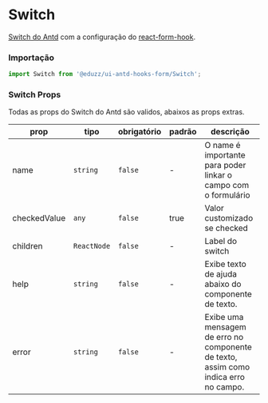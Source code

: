 # Switch

[Switch do Antd](https://ant.design/components/Switch/) com a
configuração do [react-form-hook](https://react-hook-form.com).

### Importação

```js
import Switch from '@eduzz/ui-antd-hooks-form/Switch';
```

### Switch Props

Todas as props do Switch do Antd são validos, abaixos as props extras.

| prop         | tipo        | obrigatório | padrão | descrição                                                                           |
| ------------ | ----------- | ----------- | ------ | ----------------------------------------------------------------------------------- |
| name         | `string`    | `false`     | -      | O name é importante para poder linkar o campo com o formulário                      |
| checkedValue | `any`       | `false`     | true   | Valor customizado se checked                                                        |
| children     | `ReactNode` | `false`     | -      | Label do switch                                                                     |
| help         | `string`    | `false`     | -      | Exibe texto de ajuda abaixo do componente de texto.                                 |
| error        | `string`    | `false`     | -      | Exibe uma mensagem de erro no componente de texto, assim como indica erro no campo. |
